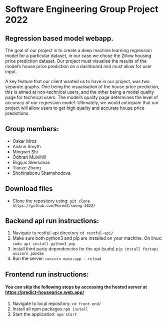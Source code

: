 # Software Engineering Group Project 2022
## Regression based model webapp.
The goal of our project is to create a deep machine learning regression model for a particular dataset, in our case we chose the Zillow housing price prediction dataset. Our project must visualise the results of the model’s house price prediction on a dashboard and must allow for user input.

A key feature that our client wanted us to have in our project, was two separate graphs. One being the visualisation of the house price prediction, this is aimed at non-technical users, and the other being a model quality page for technical users. The model’s quality page determines the level of accuracy of our regression model. Ultimately, we would anticipate that our project will allow users to get high quality and accurate house price predictions.

## Group members:
- Oskar Mroz
- Aislinn Smyth 
- Mingwei Shi
- Ódhran Mulvihill
- Eligijus Skersonas 
- Tianze Zhang
- Shohinabonu Shamshodova 

## Download files
- Clone the repository using: `git clone https://github.com/MoreeZ/sweng-2022/`

## Backend api run instructions: 
1. Navigate to restful-api directory `cd restful-api/`
2. Make sure both python3 and pip are installed on your machine. On linux: `sudo apt install python3 pip`
3. install third party dependencies for the api (sudo) `pip install fastapi uvicorn pandas`
4. Run the server: `uvicorn main:app --reload`

## Frontend run instructions:
#### You can skip the following steps by accessing the hosted server at https://predict-houseprice.web.app/
1. Navigate to local repository: `cd front-end/` 
2. Install all npm packages `npm install`
3. Start the application: `npm start`
